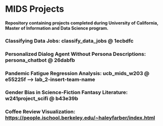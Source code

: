 # MIDS Projects

#### Repository containing projects completed during University of California, Master of Information and Data Science program.

### Classifying Data Jobs: classify_data_jobs @ 1ecbdfc

### Personalized Dialog Agent Without Persona Descriptions: persona_chatbot @ 26dabfb

### Pandemic Fatigue Regression Analysis: ucb_mids_w203 @ e55225f --> lab_2-insert-team-name

### Gender Bias in Science-Fiction Fantasy Literature: w241project_scifi @ b43e39b

### Coffee Review Visualization: https://people.ischool.berkeley.edu/~haleyfarber/index.html
